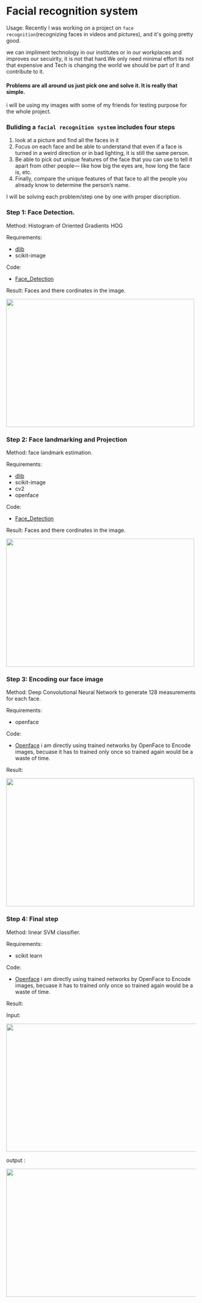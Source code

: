 # Facial recognition system

Usage:
Recently I was working on a project on `face recognition`(recognizing faces in videos and pictures), and it's going pretty good.

we can impliment technology in our institutes or in our workplaces and improves our secuirity, it is not that hard.We only need minimal effort its not that expensive and Tech is changing the world we should be part of it and contribute to it.

#### Problems are all around us just pick one and solve it. It is really that simple.

i will be using my images with some of my friends for testing purpose for the whole project.

### Buliding a  `facial recognition system` includes four steps   

1. look at a picture and find all the faces in it
2. Focus on each face and be able to understand that even if a face is turned in a weird direction or in bad lighting, it is still the same person.
3. Be able to pick out unique features of the face that you can use to tell it apart from other people— like how big the eyes are, how long the face is, etc.
4. Finally, compare the unique features of that face to all the people you already know to determine the person’s name.


I will be solving each problem/step one by one with proper discription.

### Step 1: Face Detection.
 Method:  Histogram of Oriented Gradients  HOG
 
 Requirements:
 * [dlib](http://dlib.net/)
 * scikit-image
 
 Code: 
 * [Face_Detection](https://github.com/Zeeshanahmad4/face_recognition_using_openface_dlib/blob/master/face_detection.py)
 
 Result: Faces and there cordinates in the image.
 
<img src="https://github.com/Zeeshanahmad4/face_recognition_using_openface_dlib/blob/master/Resources/image.jpg" height="340" width="500">

### Step 2: Face landmarking and Projection

 Method:  face landmark estimation.
 
 Requirements:
 * [dlib](http://dlib.net/)
 * scikit-image
 * cv2
 * openface
 
  Code: 
 * [Face_Detection](https://github.com/Zeeshanahmad4/face_recognition_using_openface_dlib/blob/master/face_detection.py)
 
 Result: Faces and there cordinates in the image.
 
<img src="https://github.com/Zeeshanahmad4/face_recognition_using_openface_dlib/blob/master/Resources/image.jpg" height="340" width="500">
 
### Step 3: Encoding our face image

 Method:  Deep Convolutional Neural Network to generate 128 measurements for each face.
 
 Requirements:
 * openface
 
  Code: 
 * [Openface](https://github.com/cmusatyalab/openface/blob/master/batch-represent/batch-represent.lua)
 i am directly using  trained networks by OpenFace to Encode images, becuase it has to trained only once so trained    again would be a waste of time. 
 
Result:

<img src="https://github.com/Zeeshanahmad4/face_recognition_using_openface_dlib/blob/master/Resources/1_6kMMqLt4UBCrN7HtqNHMKw.png" height="340" width="500">
  
 
  ### Step 4: Final step

 Method:   linear SVM classifier.
 
 Requirements:
 * scikit learn
 
  Code: 
 * [Openface](https://github.com/cmusatyalab/openface/blob/master/batch-represent/batch-represent.lua)
 i am directly using  trained networks by OpenFace to Encode images, becuase it has to trained only once so trained    again would be a waste of time. 
 
Result:

Input:

<img src="https://github.com/Zeeshanahmad4/face_recognition_using_openface_dlib/blob/master/Resources/BeFunky-collage.jpg" height="340" width="680">


output :

<img src="https://github.com/Zeeshanahmad4/face_recognition_using_openface_dlib/blob/master/Resources/identify.jpg" height="340" width="680">
 
 
 
 
 















